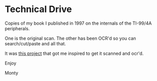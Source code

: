 # Technical Drive

Copies of my book I published in 1997 on the internals of the TI-99/4A peripherals.

One is the original scan. The other has been OCR'd so you can search/cut/paste and all that.

It was [this project](https://github.com/jambuur/APEDSK99) that got me inspired to get it scanned and ocr'd.

Enjoy

Monty

